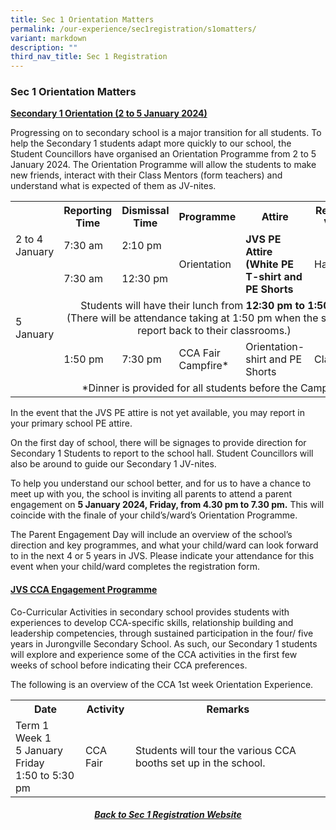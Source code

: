 ```yaml
---
title: Sec 1 Orientation Matters
permalink: /our-experience/sec1registration/s1omatters/
variant: markdown
description: ""
third_nav_title: Sec 1 Registration
---
```

### Sec 1 Orientation Matters

<b><u>Secondary 1 Orientation (2 to 5 January 2024)</u></b>

Progressing on to secondary school is a major transition for all students. To help the Secondary 1 students adapt more quickly to our school, the Student Councillors have organised an Orientation Programme from 2 to 5 January 2024. The Orientation Programme will allow the students to make new friends, interact with their Class Mentors (form teachers) and understand what is expected of them as JV-nites.

<table style="width:100%; border:1px">
	<tbody><tr>
		<th></th>
		<th><b>Reporting Time</b></th>
		<th><b>Dismissal Time</b></th>
		<th><b>Programme</b></th>
		<th><b>Attire</b></th>
		<th><b>Reporting Venue</b></th>
	</tr>
	<tr>
		<td>2 to 4 January</td>
		<td>7:30 am</td>
		<td>2:10 pm</td>
		<td rowspan="2">Orientation</td>
		<td rowspan="2"><b>JVS PE Attire (White PE T-shirt and PE Shorts</b></td>
		<td rowspan="2">Hall</td>
	</tr>
	<tr>
		<td rowspan="4">5 January</td>
		<td>7:30 am</td>
		<td>12:30 pm</td>
	</tr>
	<tr>
		<td colspan="5"><center>Students will have their lunch from <b>12:30 pm to 1:50 pm</b><br>(There will be attendance taking at 1:50 pm when the students report back to their classrooms.)</center></td>
	</tr>
	<tr>
		<td>1:50 pm</td>
		<td>7:30 pm</td>
		<td>CCA Fair Campfire*</td>
		<td>Orientation-shirt and PE Shorts</td>
		<td>Classroom</td>
	</tr>
	<tr>
		<td colspan="5"><center>*Dinner is provided for all students before the Campfire.</center></td>
	</tr>
	</tbody></table>
	
In the event that the JVS PE attire is not yet available, you may report in your primary school PE attire. 

On the first day of school, there will be signages to provide direction for Secondary 1 Students to report to the school hall. Student Councillors will also be around to guide our Secondary 1 JV-nites.

To help you understand our school better, and for us to have a chance to meet up with you, the school is inviting all parents to attend a parent engagement on <b>5 January 2024, Friday, from 4.30 pm to 7.30 pm.</b> This will coincide with the finale of your child’s/ward’s Orientation Programme.

The Parent Engagement Day will include an overview of the school’s direction and key programmes, and what your child/ward can look forward to in the next 4 or 5 years in JVS. Please indicate your attendance for this event when your child/ward completes the registration form.

<h4><b><u>JVS CCA Engagement Programme</u></b></h4>

Co-Curricular Activities in secondary school provides students with experiences to develop CCA-specific skills, relationship building and leadership competencies, through sustained participation in the four/ five years in Jurongville Secondary School. As such, our Secondary 1 students will explore and experience some of the CCA activities in the first few weeks of school before indicating their CCA preferences. 

The following is an overview of the CCA 1st week Orientation Experience. 
<table width="100%">
	<tbody><tr>
		<th>Date</th>
		<th>Activity</th>
		<th>Remarks</th>
	</tr>
	<tr>
		<td>Term 1 Week 1<br>5 January<br>Friday<br>1:50 to 5:30 pm</td>
		<td>CCA Fair</td>
		<td>Students will tour the various CCA booths set up in the school. </td>
	</tr>
	</tbody></table>

<h5><center><a href="/our-experience/sec1registration/">Back to Sec 1 Registration Website</a></center></h5>
